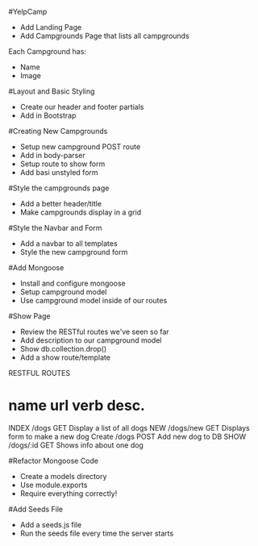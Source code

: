 #YelpCamp

*   Add Landing Page
*   Add Campgrounds Page that lists all campgrounds

Each Campground has:
*   Name
*   Image


#Layout and Basic Styling
*   Create our header and footer partials
*   Add in Bootstrap


#Creating New Campgrounds
*   Setup new campground POST route
*   Add in body-parser
*   Setup route to show form
*   Add basi unstyled form


#Style the campgrounds page
*   Add a better header/title
*   Make campgrounds display in a grid


#Style the Navbar and Form
*   Add a navbar to all templates
*   Style the new campground form


#Add Mongoose
*   Install and configure mongoose
*   Setup campground model
*   Use campground model inside of our routes


#Show Page
*   Review the RESTful routes we've seen so far
*   Add description to our campground model
*   Show db.collection.drop()
*   Add a show route/template

RESTFUL ROUTES

name    url             verb        desc.
==============================================
INDEX   /dogs           GET          Display a list of all dogs
NEW     /dogs/new       GET         Displays form to make a new dog
Create  /dogs           POST        Add new dog to DB
SHOW    /dogs/:id       GET         Shows info about one dog

#Refactor Mongoose Code
*   Create a models directory
*   Use module.exports
*   Require everything correctly!

#Add Seeds File
*   Add a seeds.js file
*   Run the seeds file every time the server starts
